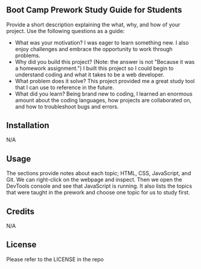 # <Prework Study Guide Webpage>

## Boot Camp Prework Study Guide for Students

Provide a short description explaining the what, why, and how of your project. Use the following questions as a guide:

- What was your motivation?
I was eager to learn something new. I also enjoy challenges and embrace the opportunity to work through problems.
- Why did you build this project? (Note: the answer is not "Because it was a homework assignment.")
I built this project so I could begin to understand coding and what it takes to be a web developer.
- What problem does it solve?
This project provided me a great study tool that I can use to reference in the future.
- What did you learn?
Being brand new to coding, I learned an enormous amount about the coding languages, how projects are collaborated on, and how to troubleshoot bugs and errors.

## Installation

N/A

## Usage

The sections provide notes about each topic; HTML, CSS, JavaScript, and Git. We can right-click on the webpage and inspect. Then we open the DevTools console and see that JavaScript is running. It also lists the topics that were taught in the prework and choose one topic for us to study first.

## Credits

N/A

## License

Please refer to the LICENSE in the repo
